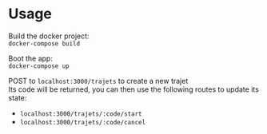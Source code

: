 # Usage

Build the docker project:  
`docker-compose build`

Boot the app:  
`docker-compose up`

POST to `localhost:3000/trajets` to create a new trajet  
Its code will be returned, you can then use the following routes to update its state:  
- `localhost:3000/trajets/:code/start`  
- `localhost:3000/trajets/:code/cancel`
